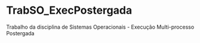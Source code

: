# TrabSO_ExecPostergada
Trabalho da disciplina de Sistemas Operacionais - Execução Multi-processo Postergada
